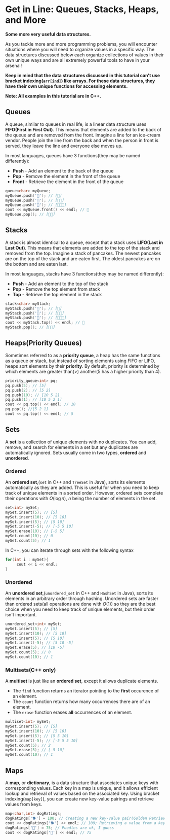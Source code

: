 # **Get in Line:** Queues, Stacks, Heaps, and More
**Some more very useful data structures.**

As you tackle more and more programming problems, you will encounter situations where you will need to organize values in a specific way. The data structures discussed below each organize collections of values in their own unique ways and are all extremely powerful tools to have in your arsenal! 

**Keep in mind that the data structures discussed in this tutorial can't use bracket indexing(`arr[ind]`) like arrays. For these data structures, they have their own unique functions for accessing elements.**

**Note: All examples in this tutorial are in C++.**



## Queues
A queue, similar to queues in real life, is a linear data structure uses **FIFO(First in First Out)**. This means that elements are added to the back of the queue and are removed from the front. Imagine a line for an ice-cream vendor. People join the line from the back and when the person in front is served, they leave the line and everyone else moves up.

In most languages, queues have 3 functions(they may be named differently):
- **Push** - Add an element to the back of the queue
- **Pop** - Remove the element in the front of the queue
- **Front** - Retrieve the element in the front of the queue

```cpp
queue<char> myQueue;
myQueue.push('🍔'); // [🍔]
myQueue.push('🍕'); // [🍔🍕]
myQueue.push('🍟'); // [🍔🍕🍟]
cout << myQueue.front() << endl; // 🍔
myQueue.pop(); // [🍕🍟]
```



## Stacks
A stack is almost identical to a queue, except that a stack uses **LIFO(Last in Last Out)**. This means that elements are added to the top of the stack and removed from the top. Imagine a stack of pancakes. The newest pancakes are on the top of the stack and are eaten first. The oldest pancakes are on the bottom and are eaten last.

In most languages, stacks have 3 functions(they may be named differently):
- **Push** - Add an element to the top of the stack
- **Pop** - Remove the top element from stack
- **Top** - Retrieve the top element in the stack

```cpp
stack<char> myStack;
myStack.push('🍔'); // [🍔]
myStack.push('🍕'); // [🍕🍔]
myStack.push('🍟'); // [🍟🍕🍔]
cout << myStack.top() << endl; // 🍟
myStack.pop(); // [🍕🍔]
```

## Heaps(Priority Queues)
Sometimes referred to as a **priority queue**, a heap  has the same functions as a queue or stack, but instead of sorting elements using FIFO or LIFO, heaps sort elements by their **priority**. By default, priority is determined by which elements are greater than($>$) another($5$ has a higher priority than $4$).

```cpp
priority_queue<int> pq;
pq.push(5); // [5]
pq.push(2); // [5 2]
pq.push(10); // [10 5 2]
pq.push(1); // [10 5 2 1]
cout << pq.top() << endl; // 10
pq.pop(); //[5 2 1]
cout << pq.top() << endl; // 5 
```

## Sets
A **set** is a collection of unique elements with no duplicates. You can add, remove, and search for elements in a set but any duplicates are automatically ignored. Sets usually come in two types, **ordered** and **unordered**.


### Ordered
An **ordered set**,(`set` in C++ and `TreeSet` in Java), sorts its elements automatically as they are added. This is useful for when you need to keep track of unique elements in a sorted order. However, ordered sets complete their operations with $O(\log n)$, $n$ being the number of elements in the set.

```cpp
set<int> mySet;
mySet.insert(5); // [5]
mySet.insert(10); // [5 10]
mySet.insert(5); // [5 10]
mySet.insert(-5); // [-5 5 10]
mySet.erase(10); // [-5 5]
mySet.count(10); // 0
mySet.count(5); // 1

```

In C++, you can iterate through sets with the following syntax
```cpp
for(int i : mySet){ 
     cout << i << endl;
}
```

### Unordered
An **unordered set**,(`unordered_set` in C++ and `HashSet` in Java), sorts its elements in an arbitrary order through hashing. Unordered sets are faster than ordered sets(all operations are done with $O(1)$) so they are the best choice when you need to keep track of unique elements, but their order isn't important.

```cpp
unordered_set<int> mySet;
mySet.insert(5); // [5]
mySet.insert(10); // [5 10]
mySet.insert(5); // [5 10]
mySet.insert(-5); // [5 10 -5]
mySet.erase(5); // [10 -5]
mySet.count(5); // 0
mySet.count(10); // 1
```


### Multisets(C++ only)
A **multiset** is just like an **ordered set**, except it allows duplicate elements.
 - The `find` function returns an iterator pointing to the **first** occurence of an element.
 - The `count` function returns how many occurrences there are of an element.
 - The `erase` function erases **all** occurrences of an element.

```cpp
multiset<int> mySet;
mySet.insert(5); // [5]
mySet.insert(10); // [5 10]
mySet.insert(5); // [5 5 10]
mySet.insert(-5); // [-5 5 5 10]
mySet.count(5); // 2
mySet.erase(5); // [-5 10]
mySet.count(10); // 1
```

## Maps
A **map**, or **dictionary**, is a data structure that associates unique keys with corresponding values. Each key in a map is unique, and it allows efficient lookup and retrieval of values based on the associated key. Using bracket indexing(`map[key]`), you can create new key-value pairings and retrieve values from keys.

```cpp
map<char,int> dogRatings;
dogRatings['🐕'] = 100; // Creating a new key-value pair(Golden Retrievers are awesome!)
cout << dogRatings['🐕'] << endl; // 100; Retrieving a value from a key
dogRatings['🐩'] = 75; // Poodles are ok, I guess
cout << dogRatings['🐩'] << endl; // 75
```